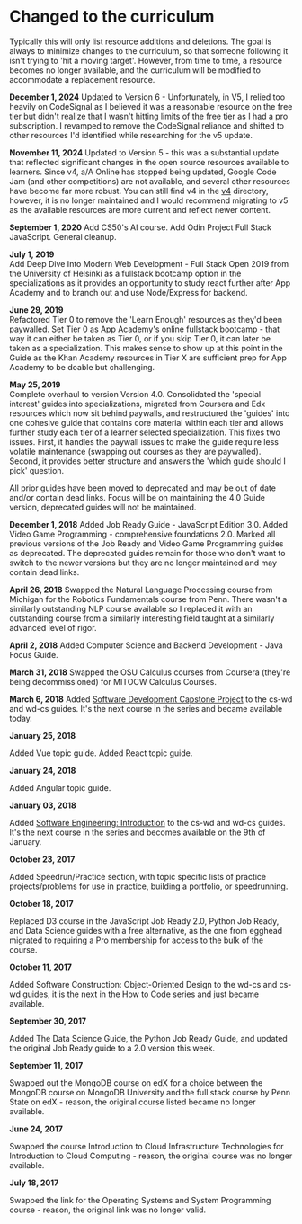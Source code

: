 # Changed to the curriculum

Typically this will only list resource additions and deletions. The goal is always to minimize changes to the curriculum, so that someone following it isn't trying to 'hit a moving target'. However, from time to time, a resource becomes no longer available, and the curriculum will be modified to accommodate a replacement resource.

**December 1, 2024**
Updated to Version 6 - Unfortunately, in V5, I relied too heavily on CodeSignal as I believed it was a reasonable resource on the free tier but didn't realize that I wasn't hitting limits of the free tier as I had a pro subscription. I revamped to remove the CodeSignal reliance and shifted to other resources I'd identified while researching for the v5 update.

**November 11, 2024**
Updated to Version 5 - this was a substantial update that reflected significant changes in the open source resources available to learners. Since v4, a/A Online has stopped being updated, Google Code Jam (and other competitions) are not available, and several other resources have become far more robust. You can still find v4 in the [v4](./v4/) directory, however, it is no longer maintained and I would recommend migrating to v5 as the available resources are more current and reflect newer content.

**September 1, 2020**
Add CS50's AI course. Add Odin Project Full Stack JavaScript. General cleanup.

**July 1, 2019**  
Add Deep Dive Into Modern Web Development - Full Stack Open 2019 from the University of Helsinki as a fullstack bootcamp option in the specializations as it provides an opportunity to study react further after App Academy and to branch out and use Node/Express for backend.

**June 29, 2019**  
Refactored Tier 0 to remove the 'Learn Enough' resources as they'd been paywalled. Set Tier 0 as App Academy's online fullstack bootcamp - that way it can either be taken as Tier 0, or if you skip Tier 0, it can later be taken as a specialization. This makes sense to show up at this point in the Guide as the Khan Academy resources in Tier X are sufficient prep for App Academy to be doable but challenging.

**May 25, 2019**  
Complete overhaul to version Version 4.0. Consolidated the 'special interest' guides into specializations, migrated from Coursera and Edx resources which now sit behind paywalls, and restructured the 'guides' into one cohesive guide that contains core material within each tier and allows further study each tier of a learner selected specialization. This fixes two issues. First, it handles the paywall issues to make the guide require less volatile maintenance (swapping out courses as they are paywalled). Second, it provides better structure and answers the 'which guide should I pick' question.

All prior guides have been moved to deprecated and may be out of date and/or contain dead links. Focus will be on maintaining the 4.0 Guide version, deprecated guides will not be maintained.

**December 1, 2018**
Added Job Ready Guide - JavaScript Edition 3.0.
Added Video Game Programming - comprehensive foundations 2.0.
Marked all previous versions of the Job Ready and Video Game Programming guides as deprecated. The deprecated guides remain for those who don't want to switch to the newer versions but they are no longer maintained and may contain dead links.

**April 26, 2018**
Swapped the Natural Language Processing course from Michigan for the Robotics Fundamentals course from Penn. There wasn't a similarly outstanding NLP course available so I replaced it with an outstanding course from a similarly interesting field taught at a similarly advanced level of rigor.

**April 2, 2018**
Added Computer Science and Backend Development - Java Focus Guide.

**March 31, 2018**
Swapped the OSU Calculus courses from Coursera (they're being decommissioned) for MITOCW Calculus Courses.

**March 6, 2018**
Added [Software Development Capstone Project](https://www.edx.org/course/software-development-capstone-project-ubcx-softengprjx) to the cs-wd and wd-cs guides. It's the next course in the series and became available today.

**January 25, 2018**

Added Vue topic guide.
Added React topic guide.

**January 24, 2018**

Added Angular topic guide.

**January 03, 2018**

Added [Software Engineering: Introduction](https://www.edx.org/course/software-engineering-introduction-ubcx-softeng1x) to the cs-wd and wd-cs guides. It's the next course in the series and becomes available on the 9th of January.

**October 23, 2017**

Added Speedrun/Practice section, with topic specific lists of practice projects/problems for use in practice, building a portfolio, or speedrunning.

**October 18, 2017**

Replaced D3 course in the JavaScript Job Ready 2.0, Python Job Ready, and Data Science guides with a free alternative, as the one from egghead migrated to requiring a Pro membership for access to the bulk of the course.

**October 11, 2017**

Added Software Construction: Object-Oriented Design to the wd-cs and cs-wd guides, it is the next in the How to Code series and just became available.

**September 30, 2017**

Added The Data Science Guide, the Python Job Ready Guide, and updated the original Job Ready guide to a 2.0 version this week.

**September 11, 2017**

Swapped out the MongoDB course on edX for a choice between the MongoDB course on MongoDB University and the full stack course by Penn State on edX - reason, the original course listed became no longer available.

**June 24, 2017**

Swapped the course Introduction to Cloud Infrastructure Technologies for Introduction to Cloud Computing - reason, the original course was no longer available.

**July 18, 2017**

Swapped the link for the Operating Systems and System Programming course - reason, the original link was no longer valid.
